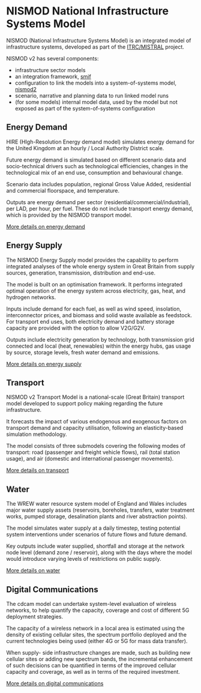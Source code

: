 # NISMOD National Infrastructure Systems Model

NISMOD (National Infrastructure Systems Model) is an integrated model of
infrastructure systems, developed as part of the
[ITRC/MISTRAL](https://www.itrc.org.uk/) project.

NISMOD v2 has several components:
- infrastructure sector models
- an integration framework, [smif](https://smif.readthedocs.io/en/latest/)
- configuration to link the models into a system-of-systems model, [nismod2](https://github.com/nismod/nismod2/)
- scenario, narrative and planning data to run linked model runs
- (for some models) internal model data, used by the model but not exposed as
  part of the system-of-systems configuration

## Energy Demand

HIRE (HIgh-Resolution Energy demand model) simulates energy demand for the
United Kingdom at an hourly / Local Authority District scale.

Future energy demand is simulated based on different scenario data and
socio-technical drivers such as technological efficiencies, changes in the
technological mix of an end use, consumption and behavioural change.

Scenario data includes population, regional Gross Value Added, residential and
commercial floorspace, and temperature.

Outputs are energy demand per sector (residential/commercial/industrial), per
LAD, per hour, per fuel. These do not include transport energy demand, which
is provided by the NISMOD transport model.

[More details on energy demand](./energy-demand.html)

## Energy Supply

The NISMOD Energy Supply model provides the capability to perform integrated
analyses of the whole energy system in Great Britain from supply sources,
generation, transmission, distribution and end-use.

The model is built on an optimisation framework. It performs integrated optimal
operation of the energy system across electricity, gas, heat, and hydrogen
networks.

Inputs include demand for each fuel, as well as wind speed, insolation,
interconnector prices, and biomass and solid waste available as feedstock. For
transport end uses, both electricity demand and battery storage capacity are
provided with the option to allow V2G/G2V.

Outputs include electricity generation by technology, both transmission grid
connected and local (heat, renewables) within the energy hubs, gas usage by
source, storage levels, fresh water demand and emissions.

[More details on energy supply](./energy-supply.html)

## Transport

NISMOD v2 Transport Model is a national-scale (Great Britain) transport model
developed to support policy making regarding the future infrastructure.

It forecasts the impact of various endogenous and exogenous factors on transport
demand and capacity utilisation, following an elasticity-based simulation
methodology.

The model consists of three submodels covering the following modes of transport:
road (passenger and freight vehicle flows), rail (total station usage), and air
(domestic and international passenger movements).

[More details on transport](./transport.html)

## Water

The WREW water resource system model of England and Wales includes major water
supply assets (reservoirs, boreholes, transfers, water treatment works, pumped
storage, desalination plants and river abstraction points).

The model simulates water supply at a daily timestep, testing potential system
interventions under scenarios of future flows and future demand.

Key outputs include water supplied, shortfall and storage at the network node
level (demand zone / reservoir), along with the days where the model would
introduce varying levels of restrictions on public supply.

[More details on water](./water-supply.html)

## Digital Communications

The cdcam model can undertake system-level evaluation of wireless networks, to
help quantify the capacity, coverage and cost of different 5G deployment
strategies.

The capacity of a wireless network in a local area is estimated using the
density of existing cellular sites, the spectrum portfolio deployed and the
current technologies being used (either 4G or 5G for mass data transfer).

When supply- side infrastructure changes are made, such as building new cellular
sites or adding new spectrum bands, the incremental enhancement of such
decisions can be quantified in terms of the improved cellular capacity and
coverage, as well as in terms of the required investment.

[More details on digital communications](./digital.html)
